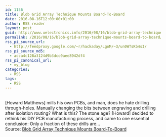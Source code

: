 ```yaml
---
id: 1156
title: Blob Grid Array Technique Mounts Board-To-Board
date: 2016-08-16T12:00:00+01:00
author: RSS reader
layout: post
guid: http://www.uelectronics.info/2016/08/16/blob-grid-array-technique-mounts-board-to-board/
permalink: /2016/08/16/blob-grid-array-technique-mounts-board-to-board/
rss_pi_source_url:
  - http://feedproxy.google.com/~r/hackaday/LgoM/~3/un0WTsKb4sI/
rss_pi_source_md5:
  - acca4c128a3124d9b3dcc0aee8942df4
rss_pi_canonical_url:
  - my_blog
categories:
  - RSS
tags:
  - RSS
---
```

&#013;  
[Howard Matthews] mills his own PCBs, and man, does he hate drilling through-holes. Manually changing the bits between engraving and drilling after isolation routing? What is this? The stone age? [Howard] decided to rethink his DIY PCB manufacturing process, and came to one essential conclusion: Only a fraction of these drills are…&#013;  
Source: <a href="http://feedproxy.google.com/~r/hackaday/LgoM/~3/un0WTsKb4sI/" target="_blank">Blob Grid Array Technique Mounts Board-To-Board</a>